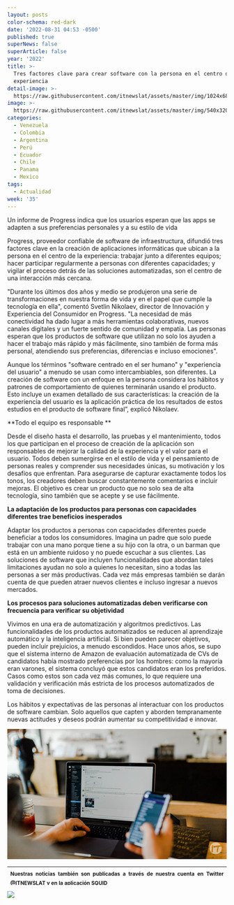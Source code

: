 ```yaml
---
layout: posts
color-schema: red-dark
date: '2022-08-31 04:53 -0500'
published: true
superNews: false
superArticle: false
year: '2022'
title: >-
  Tres factores clave para crear software con la persona en el centro de la
  experiencia
detail-image: >-
  https://raw.githubusercontent.com/itnewslat/assets/master/img/1024x680/laptop-y-cel-g.jpg
image: >-
  https://raw.githubusercontent.com/itnewslat/assets/master/img/540x320/laptop-y-cel-p.jpg
categories:
  - Venezuela
  - Colombia
  - Argentina
  - Perú
  - Ecuador
  - Chile
  - Panama
  - Mexico
tags:
  - Actualidad
week: '35'
---
```

Un informe de Progress indica que los usuarios esperan que las apps se adapten a sus preferencias personales y a su estilo de vida

Progress, proveedor confiable de software de infraestructura, difundió tres factores clave en la creación de aplicaciones informáticas que ubican a la persona en el centro de la experiencia: trabajar junto a diferentes equipos; hacer participar regularmente a personas con diferentes capacidades; y vigilar el proceso detrás de las soluciones automatizadas, son el centro de una interacción más cercana.
 
"Durante los últimos dos años y medio se produjeron una serie de transformaciones en nuestra forma de vida y en el papel que cumple la tecnología en ella", comentó Svetlin Nikolaev, director de Innovación y Experiencia del Consumidor en Progress. "La necesidad de más conectividad ha dado lugar a más herramientas colaborativas, nuevos canales digitales y un fuerte sentido de comunidad y empatía. Las personas esperan que los productos de software que utilizan no solo los ayuden a hacer el trabajo más rápido y más fácilmente, sino también de forma más personal, atendiendo sus preferencias, diferencias e incluso emociones".
 
Aunque los términos "software centrado en el ser humano" y "experiencia del usuario" a menudo se usan como intercambiables, son diferentes. La creación de software con un enfoque en la persona considera los hábitos y patrones de comportamiento de quienes terminarán usando el producto. Esto incluye un examen detallado de sus características: la creación de la experiencia del usuario es la aplicación práctica de los resultados de estos estudios en el producto de software final”, explicó Nikolaev.
 
**Todo el equipo es responsable **
 
Desde el diseño hasta el desarrollo, las pruebas y el mantenimiento, todos los que participan en el proceso de creación de la aplicación son responsables de mejorar la calidad de la experiencia y el valor para el usuario. Todos deben sumergirse en el estilo de vida y el pensamiento de personas reales y comprender sus necesidades únicas, su motivación y los desafíos que enfrentan. Para asegurarse de capturar exactamente todos los tonos, los creadores deben buscar constantemente comentarios e incluir mejoras. El objetivo es crear un producto que no solo sea de alta tecnología, sino también que se acepte y se use fácilmente.
 
**La adaptación de los productos para personas con capacidades diferentes trae beneficios inesperados**
 
Adaptar los productos a personas con capacidades diferentes puede beneficiar a todos los consumidores. Imagina un padre que solo puede trabajar con una mano porque tiene a su hijo con la otra, o un barman que está en un ambiente ruidoso y no puede escuchar a sus clientes. Las soluciones de software que incluyen funcionalidades que abordan tales limitaciones ayudan no solo a quienes lo necesitan, sino a todas las personas a ser más productivas. Cada vez más empresas también se darán cuenta de que pueden atraer nuevos clientes e incluso ingresar a nuevos mercados.
 
**Los procesos para soluciones automatizadas deben verificarse con frecuencia para verificar su objetividad**
 
Vivimos en una era de automatización y algoritmos predictivos. Las funcionalidades de los productos automatizados se reducen al aprendizaje automático y la inteligencia artificial. Si bien pueden parecer objetivos, pueden incluir prejuicios, a menudo escondidos. Hace unos años, se supo que el sistema interno de Amazon de evaluación automatizada de CVs de candidatos había mostrado preferencias por los hombres: como la mayoría eran varones, el sistema concluyó que estos candidatos eran los preferidos. Casos como estos son cada vez más comunes, lo que requiere una validación y verificación más estricta de los procesos automatizados de toma de decisiones.
 
Los hábitos y expectativas de las personas al interactuar con los productos de software cambian. Solo aquellos que capten y aborden tempranamente nuevas actitudes y deseos podrán aumentar su competitividad e innovar.

![](https://raw.githubusercontent.com/itnewslat/assets/master/img/540x320/laptop-y-cel-p.jpg)

<table style="height: 42px;" width="569">
<tbody>
<tr>
<td style="text-align: justify;"><sub><strong>Nuestras noticias también son publicadas a través de nuestra cuenta en Twitter <a href="https://twitter.com/itnewslat?lang=es">@ITNEWSLAT</a> y en la aplicación <a href="https://squidapp.co/en/">SQUID</a></strong></sub></td>
</tr>
</tbody>
</table>

<img src="https://tracker.metricool.com/c3po.jpg?hash=56f88a41e39ab42c063cc51676587a04"/>